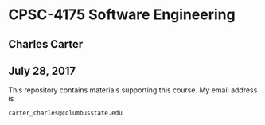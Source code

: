 # CPSC-4175 Software Engineering

## Charles Carter

## July 28, 2017

This repository contains materials supporting this course. My email address is

```
carter_charles@columbusstate.edu
```
